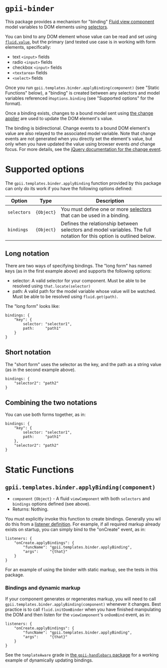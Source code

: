 # `gpii-binder`

This package provides a mechanism for "binding" [Fluid view component](http://docs.fluidproject.org/infusion/development/tutorial-gettingStartedWithInfusion/ViewComponents.html) model variables to DOM elements using [selectors](http://docs.fluidproject.org/infusion/development/tutorial-gettingStartedWithInfusion/ViewComponents.html#selectors).

You can bind to any DOM element whose value can be read and set using
[`fluid.value`](http://docs.fluidproject.org/infusion/development/ViewAPI.html#fluid-value-nodein-newvalue-), but the
primary (and tested use case is in working with form elements, specifically:

* text `<input>` fields
* radio `<input>` fields
* checkbox `<input>` fields
* `<textarea>` fields
* `<select>` fields

Once you run `gpii.templates.binder.applyBinding(component)` (see "Static Functions" below), a "binding" is created
between any selectors and model variables referenced in`options.binding` (see "Supported options" for the format).

Once a binding exists, changes to a bound model sent using [the change applier](http://docs.fluidproject.org/infusion/development/ChangeApplier.html)
are used to update the DOM element's value.

The binding is bidirectional.  Change events to a bound DOM element's value are also relayed to the associated model
variable.  Note that change events are not generated when you directly set the element's value, but only when you have
updated the value using browser events *and* change focus.  For more details, see the
[jQuery documentation for the change event](https://api.jquery.com/change/).


# Supported options

The `gpii.templates.binder.applyBinding` function provided by this package can only do its work if you have the
following options defined:

| Option             | Type     | Description |
| ------------------ | -------- | ----------- |
| `selectors` | `{Object}` | You must define one or more [selectors](http://docs.fluidproject.org/infusion/development/tutorial-gettingStartedWithInfusion/ViewComponents.html#selectors) that can be used in a binding. |
| `bindings` | `{Object}` | Defines the relationship between selectors and model variables.  The full notation for this option is outlined below. |

## Long notation

There are two ways of specifying bindings.  The "long form" has named keys (as in the first example above) and
supports the following options:

* selector: A valid selector for your component.  Must be able to be resolved using `that.locate(selector)`
* path: A valid path for the model variable whose value will be watched.  Must be able to be resolved using `fluid.get(path)`.

The "long form" looks like:

    bindings: {
        "key": {
            selector: "selector1",
            path:     "path1"
        }
    }


## Short notation

The "short form" uses the selector as the key, and the path as a string value (as in the second example above).

    bindings: {
        "selector2": "path2"
    }


## Combining the two notations

You can use both forms together, as in:

    bindings: {
        "key": {
            selector: "selector1",
            path:     "path1"
        },
        "selector2": "path2"
    }



# Static Functions

## `gpii.templates.binder.applyBinding(component)`
* `component` `{Object}` - A fluid `viewComponent` with both `selectors` and `bindings` options defined (see above).
* Returns: Nothing.

You must explicitly invoke this function to create bindings.  Generally you wil do this from a
[listener definition](http://docs.fluidproject.org/infusion/development/InfusionEventSystem.html#registering-a-listener-to-an-event).
For example, if all required markup already exists on startup, you can simply bind to the "onCreate" event, as in:

    listeners: {
        "onCreate.applyBindings": {
            "funcName": "gpii.templates.binder.applyBinding",
            "args":     "{that}"
        }
    }

For an example of using the binder with static markup, see the tests in this package.

### Bindings and dynamic markup

If your component generates or regenerates markup, you will need to call `gpii.templates.binder.applyBinding(component)`
whenever it changes.  Best practice is to call `fluid.initDomBinder` when you have finished manipulating the DOM and
then listen for the `viewComponent`'s `onDomBind` event, as in:

    listeners: {
        "onCreate.applyBindings": {
            "funcName": "gpii.templates.binder.applyBinding",
            "args":     "{that}"
        }
    }

See the `templateAware` grade in [the `gpii-handlebars` package](https://github.com/GPII/gpii-handlebars) for a working
example of dynamically updating bindings.